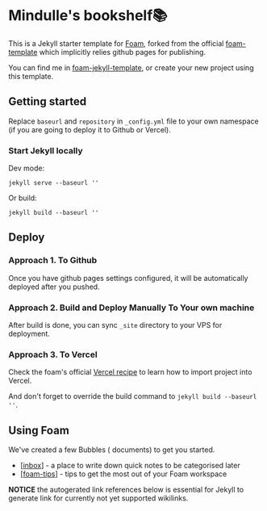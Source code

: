 # Mindulle's bookshelf📚

This is a Jekyll starter template for [Foam](https://foambubble.github.io/foam/), forked from the official [foam-template](https://github.com/foambubble/foam-template) which implicitly relies github pages for publishing.

You can find me in [foam-jekyll-template](https://github.com/hikerpig/foam-jekyll-template), or create your new project using this template.

## Getting started

Replace `baseurl` and `repository` in `_config.yml` file to your own namespace (if you are going to deploy it to Github or Vercel).

### Start Jekyll locally

Dev mode:

```shell
jekyll serve --baseurl ''
```

Or build:

```shell
jekyll build --baseurl ''
```

## Deploy

### Approach 1. To Github

Once you have github pages settings configured, it will be automatically deployed after you pushed.

### Approach 2. Build and Deploy Manually To Your own machine

After build is done, you can sync `_site` directory to your VPS for deployment.

### Approach 3. To Vercel

Check the foam's official [Vercel recipe](https://foambubble.github.io/foam/vercel) to learn how to import project into Vercel.

And don't forget to override the build command to `jekyll build --baseurl ''`.

## Using Foam

We've created a few Bubbles ( documents) to get you started.

- [[inbox]] - a place to write down quick notes to be categorised later
- [[foam-tips]] - tips to get the most out of your Foam workspace

**NOTICE** the autogerated link references below is essential for Jekyll to generate link for currently not yet supported wikilinks.

[//begin]: # 'Autogenerated link references for markdown compatibility'
[inbox]: inbox 'Inbox'
[foam-tips]: foam-tips 'Foam tips'
[//end]: # 'Autogenerated link references'
